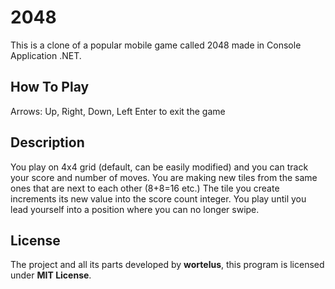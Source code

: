 # 2048
This is a clone of a popular mobile game called 2048 made in Console Application .NET.

## How To Play
Arrows: Up, Right, Down, Left
Enter to exit the game

## Description
You play on 4x4 grid (default, can be easily modified) and you can track your score and number of moves.
You are making new tiles from the same ones that are next to each other (8+8=16 etc.)
The tile you create increments its new value into the score count integer.
You play until you lead yourself into a position where you can no longer swipe.

## License
The project and all its parts developed by **wortelus**, this program is licensed under **MIT License**.
